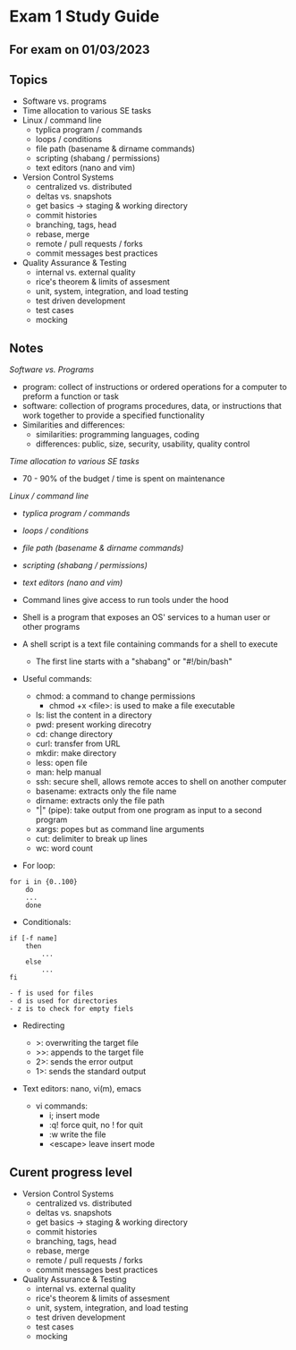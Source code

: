 # Exam 1 Study Guide
## For exam on 01/03/2023

## Topics
- Software vs. programs
- Time allocation to various SE tasks
- Linux / command line
    - typlica program / commands
    - loops / conditions
    - file path (basename & dirname commands)
    - scripting (shabang / permissions)
    - text editors (nano and vim)
- Version Control Systems
    - centralized vs. distributed
    - deltas vs. snapshots
    - get basics -> staging & working directory
    - commit histories
    - branching, tags, head
    - rebase, merge
    - remote / pull requests / forks
    - commit messages best practices
- Quality Assurance & Testing
    - internal vs. external quality
    - rice's theorem & limits of assesment 
    - unit, system, integration, and load testing
    - test driven development
    - test cases 
    - mocking

## Notes

_Software vs. Programs_

- program: collect of instructions or ordered operations for a computer to preform a function or task
- software: collection of programs procedures, data, or instructions that work together to provide a specified functionality
- Similarities and differences:
    - similarities: programming languages, coding
    - differences: public, size, security, usability, quality control

_Time allocation to various SE tasks_

- 70 - 90% of the budget / time is spent on maintenance

_Linux / command line_
- _typlica program / commands_
- _loops / conditions_
- _file path (basename & dirname commands)_
- _scripting (shabang / permissions)_
- _text editors (nano and vim)_


- Command lines give access to run tools under the hood
- Shell is a program that exposes an OS' services to a human user or other programs
- A shell script is a text file containing commands for a shell to execute
    - The first line starts with a "shabang" or "#!/bin/bash"
- Useful commands:
    - chmod: a command to change permissions
        - chmod +x \<file>: is used to make a file executable
    - ls: list the content in a directory
    - pwd: present working direcotry
    - cd: change directory
    - curl: transfer from URL
    - mkdir: make directory
    - less: open file
    - man: help manual
    - ssh: secure shell, allows remote acces to shell on another computer
    - basename: extracts only the file name
    - dirname: extracts only the file path
    - "|" (pipe): take output from one program as input to a second program
    - xargs: popes but as command line arguments
    - cut: delimiter to break up lines
    - wc: word count

- For loop: 
```
for i in {0..100}
    do
    ...
    done
```
- Conditionals:
```
if [-f name]
    then
        ...
    else
        ...
fi
```
    - f is used for files
    - d is used for directories
    - z is to check for empty fiels

- Redirecting
    - \>: overwriting the target file
    - \>>: appends to the target file
    - 2>: sends the error output
    - 1>: sends the standard output

- Text editors: nano, vi(m), emacs
    - vi commands:
        - i; insert mode
        - :q! force quit, no ! for quit
        - :w write the file
        - \<escape> leave insert mode



## Curent progress level


- Version Control Systems
    - centralized vs. distributed
    - deltas vs. snapshots
    - get basics -> staging & working directory
    - commit histories
    - branching, tags, head
    - rebase, merge
    - remote / pull requests / forks
    - commit messages best practices
- Quality Assurance & Testing
    - internal vs. external quality
    - rice's theorem & limits of assesment 
    - unit, system, integration, and load testing
    - test driven development
    - test cases 
    - mocking